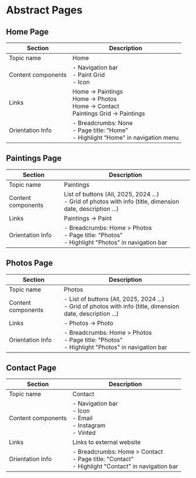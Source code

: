 # Abstract Pages

## Home Page

| Section            | Description                                                                                |
|--------------------|--------------------------------------------------------------------------------------------|
| Topic name         | Home                                                                                       |
| Content components | - Navigation bar <br/> - Paint Grid <br/> - Icon                                           |
| Links              | Home → Paintings <br/> Home → Photos <br/> Home → Contact <br/>  Paintings Grid → Paintings   |
| Orientation Info   | - Breadcrumbs: None <br/> - Page title: “Home” <br/> - Highlight “Home” in navigation menu |

## Paintings Page
| Section            | Description                                                                                                     |
|--------------------|-----------------------------------------------------------------------------------------------------------------|
| Topic name         | Paintings                                                                                                        |
| Content components | List of buttons (All, 2025, 2024 ...) <br/> - Grid of photos with info (title, dimension date, description ...) |
| Links              | Paintings → Paint                                                                                                |
| Orientation Info   | - Breadcrumbs: Home > Photos <br/> - Page title: "Photos" <br/> - Highlight "Photos" in navigation bar          |

## Photos Page

| Section            | Description                                                                                                       |
|--------------------|-------------------------------------------------------------------------------------------------------------------|
| Topic name         | Photos                                                                                                            |
| Content components | - List of buttons (All, 2025, 2024 ...) <br/> - Grid of photos with info (title, dimension date, description ...) |
| Links              | - Photos → Photo                                                                                                  |
| Orientation Info   | - Breadcrumbs: Home > Photos <br/> - Page title: "Photos" <br/> - Highlight "Photos" in navigation bar            |

## Contact Page

| Section            | Description                                                                                               |
|--------------------|-----------------------------------------------------------------------------------------------------------|
| Topic name         | Contact                                                                                                   |
| Content components | - Navigation bar <br/> - Icon <br/> - Email <br/> - Instagram <br/> - Vinted                              |
| Links              | Links to external website                                                                                 |
| Orientation Info   | - Breadcrumbs: Home > Contact <br/> - Page title: "Contact" <br/> - Highlight "Contact" in navigation bar |